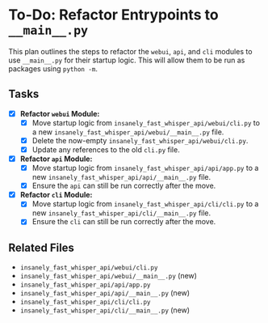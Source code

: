 # To-Do: Refactor Entrypoints to `__main__.py`

This plan outlines the steps to refactor the `webui`, `api`, and `cli` modules to use `__main__.py` for their startup logic. This will allow them to be run as packages using `python -m`.

## Tasks

- [x] **Refactor `webui` Module:**
  - [x] Move startup logic from `insanely_fast_whisper_api/webui/cli.py` to a new `insanely_fast_whisper_api/webui/__main__.py` file.
  - [x] Delete the now-empty `insanely_fast_whisper_api/webui/cli.py`.
  - [x] Update any references to the old `cli.py` file.

- [x] **Refactor `api` Module:**
  - [x] Move startup logic from `insanely_fast_whisper_api/api/app.py` to a new `insanely_fast_whisper_api/api/__main__.py` file.
  - [x] Ensure the `api` can still be run correctly after the move.

- [x] **Refactor `cli` Module:**
  - [x] Move startup logic from `insanely_fast_whisper_api/cli/cli.py` to a new `insanely_fast_whisper_api/cli/__main__.py` file.
  - [x] Ensure the `cli` can still be run correctly after the move.

## Related Files

- `insanely_fast_whisper_api/webui/cli.py`
- `insanely_fast_whisper_api/webui/__main__.py` (new)
- `insanely_fast_whisper_api/api/app.py`
- `insanely_fast_whisper_api/api/__main__.py` (new)
- `insanely_fast_whisper_api/cli/cli.py`
- `insanely_fast_whisper_api/cli/__main__.py` (new)

